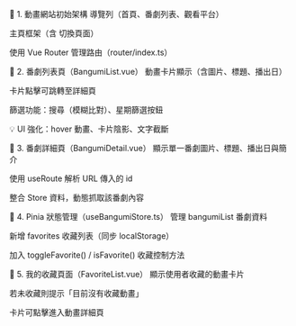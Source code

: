 🔹 1. 動畫網站初始架構
導覽列（首頁、番劇列表、觀看平台）

主頁框架（含 <RouterView> 切換頁面）

使用 Vue Router 管理路由（router/index.ts）

🔹 2. 番劇列表頁（BangumiList.vue）
動畫卡片顯示（含圖片、標題、播出日）

卡片點擊可跳轉至詳細頁

篩選功能：搜尋（模糊比對）、星期篩選按鈕

💡 UI 強化：hover 動畫、卡片陰影、文字截斷

🔹 3. 番劇詳細頁（BangumiDetail.vue）
顯示單一番劇圖片、標題、播出日與簡介

使用 useRoute 解析 URL 傳入的 id

整合 Store 資料，動態抓取該番劇內容

🔹 4. Pinia 狀態管理（useBangumiStore.ts）
管理 bangumiList 番劇資料

新增 favorites 收藏列表（同步 localStorage）

加入 toggleFavorite() / isFavorite() 收藏控制方法

🔹 5. 我的收藏頁面（FavoriteList.vue）
顯示使用者收藏的動畫卡片

若未收藏則提示「目前沒有收藏動畫」

卡片可點擊進入動畫詳細頁
